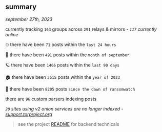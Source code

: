 
## summary
_september 27th, 2023_

currently tracking `163` groups across `291` relays & mirrors - _`117` currently online_

⏲ there have been `71` posts within the `last 24 hours`

🦈 there have been `491` posts within the `month of september`

🪐 there have been `1466` posts within the `last 90 days`

🏚 there have been `3515` posts within the `year of 2023`

🦕 there have been `8205` posts `since the dawn of ransomwatch`

there are `96` custom parsers indexing posts

_`20` sites using v2 onion services are no longer indexed - [support.torproject.org](https://support.torproject.org/onionservices/v2-deprecation/)_

> see the project [README](https://github.com/joshhighet/ransomwatch#ransomwatch--) for backend technicals
